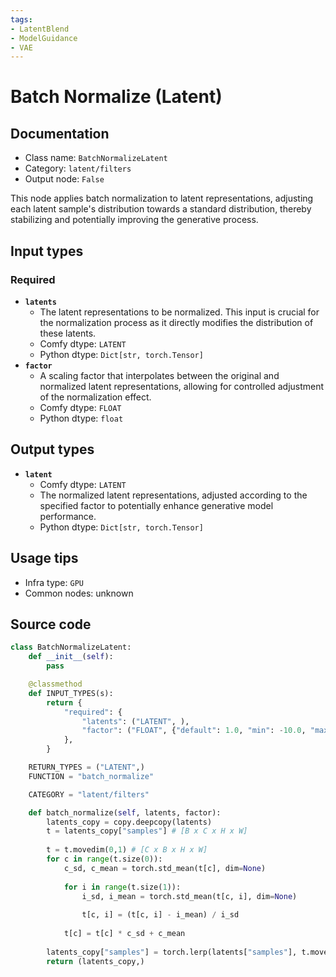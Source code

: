 ```yaml
---
tags:
- LatentBlend
- ModelGuidance
- VAE
---
```


# Batch Normalize (Latent)
## Documentation
- Class name: `BatchNormalizeLatent`
- Category: `latent/filters`
- Output node: `False`

This node applies batch normalization to latent representations, adjusting each latent sample's distribution towards a standard distribution, thereby stabilizing and potentially improving the generative process.
## Input types
### Required
- **`latents`**
    - The latent representations to be normalized. This input is crucial for the normalization process as it directly modifies the distribution of these latents.
    - Comfy dtype: `LATENT`
    - Python dtype: `Dict[str, torch.Tensor]`
- **`factor`**
    - A scaling factor that interpolates between the original and normalized latent representations, allowing for controlled adjustment of the normalization effect.
    - Comfy dtype: `FLOAT`
    - Python dtype: `float`
## Output types
- **`latent`**
    - Comfy dtype: `LATENT`
    - The normalized latent representations, adjusted according to the specified factor to potentially enhance generative model performance.
    - Python dtype: `Dict[str, torch.Tensor]`
## Usage tips
- Infra type: `GPU`
- Common nodes: unknown


## Source code
```python
class BatchNormalizeLatent:
    def __init__(self):
        pass

    @classmethod
    def INPUT_TYPES(s):
        return {
            "required": {
                "latents": ("LATENT", ),
                "factor": ("FLOAT", {"default": 1.0, "min": -10.0, "max": 10.0, "step": 0.01,  "round": 0.01}),
            },
        }

    RETURN_TYPES = ("LATENT",)
    FUNCTION = "batch_normalize"

    CATEGORY = "latent/filters"

    def batch_normalize(self, latents, factor):
        latents_copy = copy.deepcopy(latents)
        t = latents_copy["samples"] # [B x C x H x W]
        
        t = t.movedim(0,1) # [C x B x H x W]
        for c in range(t.size(0)):
            c_sd, c_mean = torch.std_mean(t[c], dim=None)
            
            for i in range(t.size(1)):
                i_sd, i_mean = torch.std_mean(t[c, i], dim=None)
                
                t[c, i] = (t[c, i] - i_mean) / i_sd
            
            t[c] = t[c] * c_sd + c_mean
        
        latents_copy["samples"] = torch.lerp(latents["samples"], t.movedim(1,0), factor) # [B x C x H x W]
        return (latents_copy,)

```
